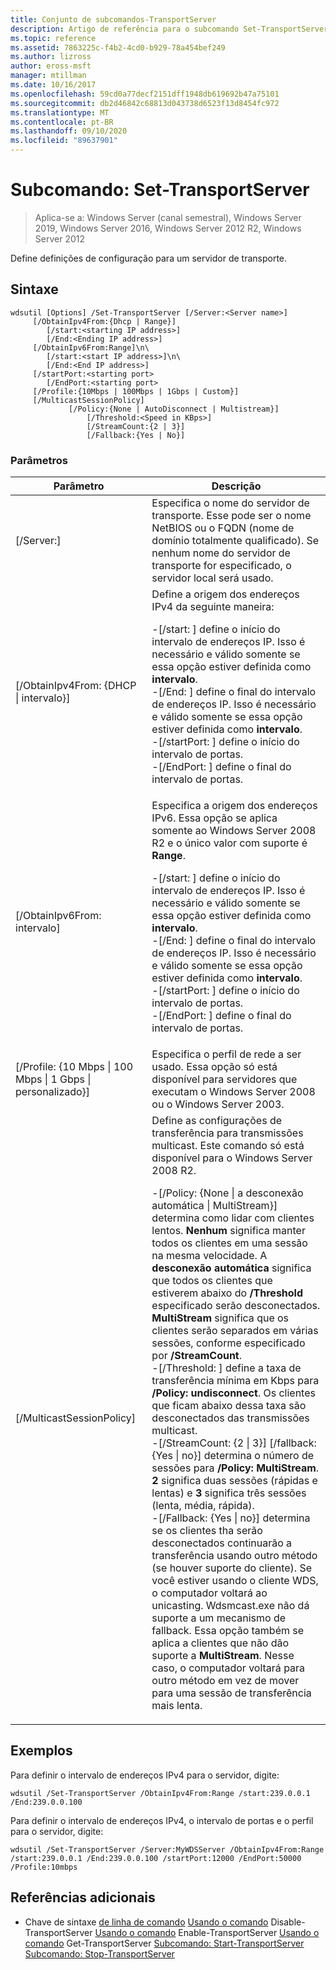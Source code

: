 ```yaml
---
title: Conjunto de subcomandos-TransportServer
description: Artigo de referência para o subcomando Set-TransportServer, que define as definições de configuração para um servidor de transporte.
ms.topic: reference
ms.assetid: 7863225c-f4b2-4cd0-b929-78a454bef249
ms.author: lizross
author: eross-msft
manager: mtillman
ms.date: 10/16/2017
ms.openlocfilehash: 59cd0a77decf2151dff1948db619692b47a75101
ms.sourcegitcommit: db2d46842c68813d043738d6523f13d8454fc972
ms.translationtype: MT
ms.contentlocale: pt-BR
ms.lasthandoff: 09/10/2020
ms.locfileid: "89637901"
---
```

# <a name="subcommand-set-transportserver"></a>Subcomando: Set-TransportServer

> Aplica-se a: Windows Server (canal semestral), Windows Server 2019, Windows Server 2016, Windows Server 2012 R2, Windows Server 2012

Define definições de configuração para um servidor de transporte.

## <a name="syntax"></a>Sintaxe
```
wdsutil [Options] /Set-TransportServer [/Server:<Server name>]
     [/ObtainIpv4From:{Dhcp | Range}]
        [/start:<starting IP address>]
        [/End:<Ending IP address>]
     [/ObtainIpv6From:Range]\n\
        [/start:<start IP address>]\n\
        [/End:<End IP address>]
     [/startPort:<starting port>
        [/EndPort:<starting port>
     [/Profile:{10Mbps | 100Mbps | 1Gbps | Custom}]
     [/MulticastSessionPolicy]
             [/Policy:{None | AutoDisconnect | Multistream}]
                 [/Threshold:<Speed in KBps>]
                 [/StreamCount:{2 | 3}]
                 [/Fallback:{Yes | No}]
```
### <a name="parameters"></a>Parâmetros
|Parâmetro|Descrição|
|-------|--------|
|[/Server:<Server name>]|Especifica o nome do servidor de transporte. Esse pode ser o nome NetBIOS ou o FQDN (nome de domínio totalmente qualificado). Se nenhum nome do servidor de transporte for especificado, o servidor local será usado.|
|[/ObtainIpv4From: {DHCP &#124; intervalo}]|Define a origem dos endereços IPv4 da seguinte maneira:<p>-[/start: <IP address> ] define o início do intervalo de endereços IP. Isso é necessário e válido somente se essa opção estiver definida como **intervalo**.<br />-[/End: <IP address> ] define o final do intervalo de endereços IP. Isso é necessário e válido somente se essa opção estiver definida como **intervalo**.<br />-[/startPort: <port> ] define o início do intervalo de portas.<br />-[/EndPort: <port> ] define o final do intervalo de portas.|
|[/ObtainIpv6From: intervalo]|Especifica a origem dos endereços IPv6. Essa opção se aplica somente ao Windows Server 2008 R2 e o único valor com suporte é **Range**.<p>-[/start: <IP address> ] define o início do intervalo de endereços IP. Isso é necessário e válido somente se essa opção estiver definida como **intervalo**.<br />-[/End: <IP address> ] define o final do intervalo de endereços IP. Isso é necessário e válido somente se essa opção estiver definida como **intervalo**.<br />-[/startPort: <port> ] define o início do intervalo de portas.<br />-[/EndPort: <port> ] define o final do intervalo de portas.|
|[/Profile: {10 Mbps &#124; 100 Mbps &#124; 1 Gbps &#124; personalizado}]|Especifica o perfil de rede a ser usado. Essa opção só está disponível para servidores que executam o Windows Server 2008 ou o Windows Server 2003.|
|[/MulticastSessionPolicy]|Define as configurações de transferência para transmissões multicast. Este comando só está disponível para o Windows Server 2008 R2.<p>-[/Policy: {None &#124; a desconexão automática &#124; MultiStream}] determina como lidar com clientes lentos. **Nenhum** significa manter todos os clientes em uma sessão na mesma velocidade. A **desconexão automática** significa que todos os clientes que estiverem abaixo do **/Threshold** especificado serão desconectados. **MultiStream** significa que os clientes serão separados em várias sessões, conforme especificado por **/StreamCount**.<br />-[/Threshold: <Speed in KBps> ] define a taxa de transferência mínima em Kbps para **/Policy: undisconnect**. Os clientes que ficam abaixo dessa taxa são desconectados das transmissões multicast.<br />-[/StreamCount: {2 &#124; 3}] [/fallback: {Yes &#124; no}] determina o número de sessões para **/Policy: MultiStream**. **2** significa duas sessões (rápidas e lentas) e **3** significa três sessões (lenta, média, rápida).<br />-[/Fallback: {Yes &#124; no}] determina se os clientes tha serão desconectados continuarão a transferência usando outro método (se houver suporte do cliente). Se você estiver usando o cliente WDS, o computador voltará ao unicasting. Wdsmcast.exe não dá suporte a um mecanismo de fallback. Essa opção também se aplica a clientes que não dão suporte a **MultiStream**. Nesse caso, o computador voltará para outro método em vez de mover para uma sessão de transferência mais lenta.|
## <a name="examples"></a>Exemplos
Para definir o intervalo de endereços IPv4 para o servidor, digite:
```
wdsutil /Set-TransportServer /ObtainIpv4From:Range /start:239.0.0.1 /End:239.0.0.100
```
Para definir o intervalo de endereços IPv4, o intervalo de portas e o perfil para o servidor, digite:
```
wdsutil /Set-TransportServer /Server:MyWDSServer /ObtainIpv4From:Range /start:239.0.0.1 /End:239.0.0.100 /startPort:12000 /EndPort:50000 /Profile:10mbps
```
## <a name="additional-references"></a>Referências adicionais
- Chave de sintaxe [de linha de comando](command-line-syntax-key.md) 
 [Usando o comando](using-the-disable-transportserver-command.md) 
 Disable-TransportServer [Usando o comando](using-the-enable-transportserver-command.md) 
 Enable-TransportServer [Usando o comando](using-the-get-transportserver-command.md) 
 Get-TransportServer [Subcomando: Start-TransportServer](subcommand-start-transportserver.md) 
 [Subcomando: Stop-TransportServer](subcommand-stop-transportserver.md)
